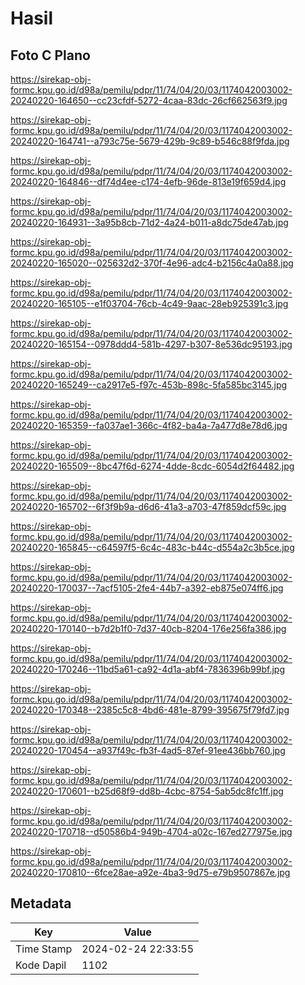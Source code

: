 # Hasil

## Foto C Plano

https://sirekap-obj-formc.kpu.go.id/d98a/pemilu/pdpr/11/74/04/20/03/1174042003002-20240220-164650--cc23cfdf-5272-4caa-83dc-26cf662563f9.jpg

https://sirekap-obj-formc.kpu.go.id/d98a/pemilu/pdpr/11/74/04/20/03/1174042003002-20240220-164741--a793c75e-5679-429b-9c89-b546c88f9fda.jpg

https://sirekap-obj-formc.kpu.go.id/d98a/pemilu/pdpr/11/74/04/20/03/1174042003002-20240220-164846--df74d4ee-c174-4efb-96de-813e19f659d4.jpg

https://sirekap-obj-formc.kpu.go.id/d98a/pemilu/pdpr/11/74/04/20/03/1174042003002-20240220-164931--3a95b8cb-71d2-4a24-b011-a8dc75de47ab.jpg

https://sirekap-obj-formc.kpu.go.id/d98a/pemilu/pdpr/11/74/04/20/03/1174042003002-20240220-165020--025632d2-370f-4e96-adc4-b2156c4a0a88.jpg

https://sirekap-obj-formc.kpu.go.id/d98a/pemilu/pdpr/11/74/04/20/03/1174042003002-20240220-165105--e1f03704-76cb-4c49-9aac-28eb925391c3.jpg

https://sirekap-obj-formc.kpu.go.id/d98a/pemilu/pdpr/11/74/04/20/03/1174042003002-20240220-165154--0978ddd4-581b-4297-b307-8e536dc95193.jpg

https://sirekap-obj-formc.kpu.go.id/d98a/pemilu/pdpr/11/74/04/20/03/1174042003002-20240220-165249--ca2917e5-f97c-453b-898c-5fa585bc3145.jpg

https://sirekap-obj-formc.kpu.go.id/d98a/pemilu/pdpr/11/74/04/20/03/1174042003002-20240220-165359--fa037ae1-366c-4f82-ba4a-7a477d8e78d6.jpg

https://sirekap-obj-formc.kpu.go.id/d98a/pemilu/pdpr/11/74/04/20/03/1174042003002-20240220-165509--8bc47f6d-6274-4dde-8cdc-6054d2f64482.jpg

https://sirekap-obj-formc.kpu.go.id/d98a/pemilu/pdpr/11/74/04/20/03/1174042003002-20240220-165702--6f3f9b9a-d6d6-41a3-a703-47f859dcf59c.jpg

https://sirekap-obj-formc.kpu.go.id/d98a/pemilu/pdpr/11/74/04/20/03/1174042003002-20240220-165845--c64597f5-6c4c-483c-b44c-d554a2c3b5ce.jpg

https://sirekap-obj-formc.kpu.go.id/d98a/pemilu/pdpr/11/74/04/20/03/1174042003002-20240220-170037--7acf5105-2fe4-44b7-a392-eb875e074ff6.jpg

https://sirekap-obj-formc.kpu.go.id/d98a/pemilu/pdpr/11/74/04/20/03/1174042003002-20240220-170140--b7d2b1f0-7d37-40cb-8204-176e256fa386.jpg

https://sirekap-obj-formc.kpu.go.id/d98a/pemilu/pdpr/11/74/04/20/03/1174042003002-20240220-170246--11bd5a61-ca92-4d1a-abf4-7836396b99bf.jpg

https://sirekap-obj-formc.kpu.go.id/d98a/pemilu/pdpr/11/74/04/20/03/1174042003002-20240220-170348--2385c5c8-4bd6-481e-8799-395675f79fd7.jpg

https://sirekap-obj-formc.kpu.go.id/d98a/pemilu/pdpr/11/74/04/20/03/1174042003002-20240220-170454--a937f49c-fb3f-4ad5-87ef-91ee436bb760.jpg

https://sirekap-obj-formc.kpu.go.id/d98a/pemilu/pdpr/11/74/04/20/03/1174042003002-20240220-170601--b25d68f9-dd8b-4cbc-8754-5ab5dc8fc1ff.jpg

https://sirekap-obj-formc.kpu.go.id/d98a/pemilu/pdpr/11/74/04/20/03/1174042003002-20240220-170718--d50586b4-949b-4704-a02c-167ed277975e.jpg

https://sirekap-obj-formc.kpu.go.id/d98a/pemilu/pdpr/11/74/04/20/03/1174042003002-20240220-170810--6fce28ae-a92e-4ba3-9d75-e79b9507867e.jpg


## Metadata

| Key        | Value               |
| ---------- | ------------------- |
| Time Stamp | 2024-02-24 22:33:55 |
| Kode Dapil | 1102                |



